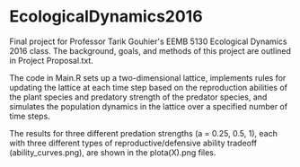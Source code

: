 # EcologicalDynamics2016

Final project for Professor Tarik Gouhier's EEMB 5130 Ecological Dynamics 2016 class. The background, goals, and methods of this project are outlined in Project Proposal.txt.

The code in Main.R sets up a two-dimensional lattice, implements rules for updating the lattice at each time step based on the reproduction abilities of the plant species and predatory strength of the predator species, and simulates the population dynamics in the lattice over a specified number of time steps. 

The results for three different predation strengths (a = 0.25, 0.5, 1), each with three different types of reproductive/defensive ability tradeoff (ability_curves.png), are shown in the plota(X).png files.
